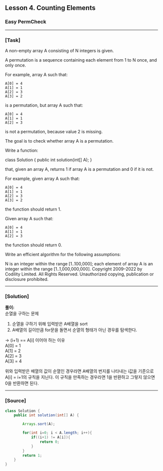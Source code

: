 ## Lesson 4. Counting Elements

### Easy PermCheck

---

### **[Task]**

A non-empty array A consisting of N integers is given.

A permutation is a sequence containing each element from 1 to N once, and only once.

For example, array A such that:

    A[0] = 4
    A[1] = 1
    A[2] = 3
    A[3] = 2

is a permutation, but array A such that:

    A[0] = 4
    A[1] = 1
    A[2] = 3

is not a permutation, because value 2 is missing.

The goal is to check whether array A is a permutation.

Write a function:

class Solution { public int solution(int[] A); }

that, given an array A, returns 1 if array A is a permutation and 0 if it is not.

For example, given array A such that:

    A[0] = 4
    A[1] = 1
    A[2] = 3
    A[3] = 2

the function should return 1.

Given array A such that:

    A[0] = 4
    A[1] = 1
    A[2] = 3

the function should return 0.

Write an efficient algorithm for the following assumptions:

N is an integer within the range [1..100,000];
each element of array A is an integer within the range [1..1,000,000,000].
Copyright 2009–2022 by Codility Limited. All Rights Reserved. Unauthorized copying, publication or disclosure prohibited.

---

### **[Solution]**

**풀이:**  
순열을 구하는 문제

1. 순열을 구하기 위해 입력받은 A배열을 sort
2. A배열의 길이만큼 for문을 돌면서 순열의 형태가 아닌 경우를 탐색한다.

-> (i+1) == A[i] 이어야 하는 이유  
A[0] = 1  
A[1] = 2  
A[2] = 3  
A[3] = 4

위와 입력받은 배열의 값이 순열인 경우라면 A배열의 번지를 나타내는 i값을 기준으로 A[i] = i+1의 규칙을 지닌다. 이 규칙을 만족하는 경우라면 1을 반환하고 그렇지 않으면 0을 반환하면 된다.

---

### **[Source]**

```Java
class Solution {
    public int solution(int[] A) {

        Arrays.sort(A);

        for(int i=0; i < A.length; i++){
            if((i+1) != A[i]){
                return 0;
            }
        }
        return 1;
    }
}
```

